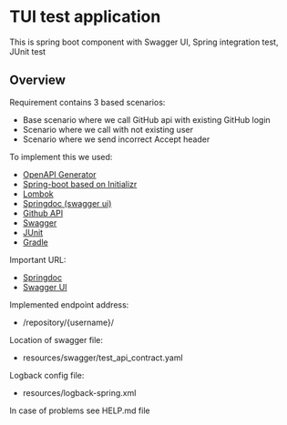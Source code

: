 # TUI test application

This is spring boot component with Swagger UI, Spring integration test, JUnit test

## Overview
Requirement contains 3 based scenarios:
* Base scenario where we call GitHub api with existing GitHub login
* Scenario where we call with not existing user
* Scenario where we send incorrect Accept header

To implement this we used:
* [OpenAPI Generator](https://openapi-generator.tech)
* [Spring-boot based on Initializr](https://start.spring.io/)
* [Lombok](https://projectlombok.org/)
* [Springdoc (swagger ui)](https://springdoc.org/)
* [Github API](https://developer.github.com/v3)
* [Swagger](https://swagger.io/)
* [JUnit](https://junit.org/junit5/)
* [Gradle](https://gradle.org/)

Important URL:
* [Springdoc](http://localhost:8080/v3/api-docs/)
* [Swagger UI](localhost:8080/swagger-ui.html)

Implemented endpoint address:
* /repository/{username}/

Location of swagger file:
* resources/swagger/test_api_contract.yaml

Logback config file:
* resources/logback-spring.xml

In case of problems see HELP.md file